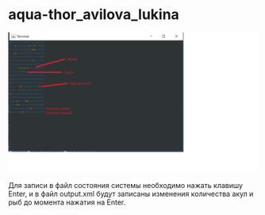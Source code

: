 # aqua-thor_avilova_lukina

![alt text](https://github.com/TraningCenter/aqua-thor_avilova_lukina/blob/master/img/Bezymyanny.png?raw=true)

Для записи в файл состояния системы необходимо нажать клавишу Enter, и в файл output.xml будут записаны изменения количества акул и рыб до момента нажатия на Enter.
